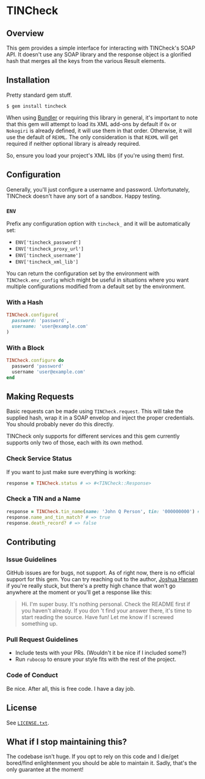 # TINCheck

## Overview

This gem provides a simple interface for interacting with TINCheck's SOAP API. It doesn't use any SOAP library and the response object is a glorified hash that merges all the keys from the various Result elements.

## Installation

Pretty standard gem stuff.

    $ gem install tincheck

When using [Bundler](https://bundler.io) or requiring this library in general, it's important to note that this gem will attempt to load its XML add-ons by default if `Ox` or `Nokogiri` is already defined, it will use them in that order. Otherwise, it will use the default of `REXML`. The only consideration is that `REXML` will get required if neither optional library is already required.

So, ensure you load your project's XML libs (if you're using them) first.

## Configuration

Generally, you'll just configure a username and password. Unfortunately, TINCheck doesn't have any sort of a sandbox. Happy testing.

### `ENV`

Prefix any configuration option with `tincheck_` and it will be automatically set:

* `ENV['tincheck_password']`
* `ENV['tincheck_proxy_url']`
* `ENV['tincheck_username']`
* `ENV['tincheck_xml_lib']`

You can return the configuration set by the environment with `TINCheck.env_config` which might be useful in situations where you want multiple configurations modified from a default set by the environment.

### With a Hash

```ruby
TINCheck.configure(
  password: 'password',
  username: 'user@example.com'
)
```

### With a Block

```ruby
TINCheck.configure do
  password 'password'
  username 'user@example.com'
end
```

## Making Requests

Basic requests can be made using `TINCheck.request`. This will take the supplied hash, wrap it in a SOAP envelop and inject the proper credentials. You should probably never do this directly.

TINCheck only supports for different services and this gem currently supports only two of those, each with its own method.

### Check Service Status

If you want to just make sure everything is working:

```ruby
response = TINCheck.status # => #<TINCheck::Response>
```

### Check a TIN and a Name

```ruby
response = TINCheck.tin_name(name: 'John Q Person', tin: '000000000') # => #<TINCheck::Response>
response.name_and_tin_match? # => true
response.death_record? # => false
```

## Contributing

### Issue Guidelines

GitHub issues are for bugs, not support. As of right now, there is no official support for this gem. You can try reaching out to the author, [Joshua Hansen](mailto:joshua@epicbanality.com?subject=TINCheck) if you're really stuck, but there's a pretty high chance that won't go anywhere at the moment or you'll get a response like this:

> Hi. I'm super busy. It's nothing personal. Check the README first if you haven't already. If you don 't find your answer there, it's time to start reading the source. Have fun! Let me know if I screwed something up.

### Pull Request Guidelines

* Include tests with your PRs. (Wouldn't it be nice if I included some?)
* Run `rubocop` to ensure your style fits with the rest of the project.

### Code of Conduct

Be nice. After all, this is free code. I have a day job.

## License

See [`LICENSE.txt`](LICENSE.txt).

## What if I stop maintaining this?

The codebase isn't huge. If you opt to rely on this code and I die/get bored/find enlightenment you should be able to maintain it. Sadly, that's the only guarantee at the moment!
